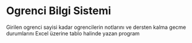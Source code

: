 # Ogrenci Bilgi Sistemi
 Girilen ogrenci sayisi kadar ogrencilerin notlarını ve dersten kalma gecme durumlarını Excel üzerine tablo halinde yazan program
